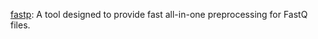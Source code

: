 [fastp](https://github.com/OpenGene/fastp#readme): A tool designed to provide fast all-in-one preprocessing for FastQ files. 
